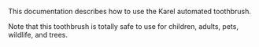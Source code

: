 
This documentation describes how to use the Karel automated toothbrush.

Note that this toothbrush is totally safe to use for children, adults, pets, wildlife, and trees.
